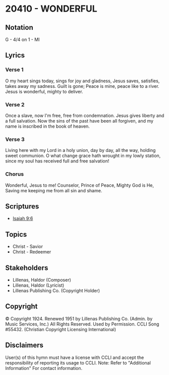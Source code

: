# 20410 - WONDERFUL

## Notation

G - 4/4 on 1 - MI

## Lyrics

### Verse 1

O my heart sings today, sings for joy and gladness, Jesus saves, satisfies, takes away my sadness. Guilt is gone; Peace is mine, peace like to a river. Jesus is wonderful, mighty to deliver.

### Verse 2

Once a slave, now I'm free, free from condemnation. Jesus gives liberty and a full salvation. Now the sins of the past have been all forgiven, and my name is inscribed in the book of heaven.

### Verse 3

Living here with my Lord in a holy union, day by day, all the way, holding sweet communion. O what change grace hath wrought in my lowly station, since my soul has received full and free salvation!

### Chorus

Wonderful, Jesus to me! Counselor, Prince of Peace, Mighty God is He, Saving me keeping me from all sin and shame.


## Scriptures

- [Isaiah 9:6](https://www.biblegateway.com/passage/?search=Isaiah%209%3A6)

## Topics

- Christ - Savior
- Christ - Redeemer

## Stakeholders

- Lillenas, Haldor (Composer)
- Lillenas, Haldor (Lyricist)
- Lillenas Publishing Co. (Copyright Holder)

## Copyright

© Copyright 1924. Renewed 1951 by Lillenas Publishing Co. (Admin. by Music Services, Inc.) All Rights Reserved. Used by Permission. CCLI Song #55432.
(Christian Copyright Licensing International)

## Disclaimers

User(s) of this hymn must have a license with CCLI and accept the responsibility of reporting its usage to CCLI.
Note: Refer to "Additional Information" For contact information.

